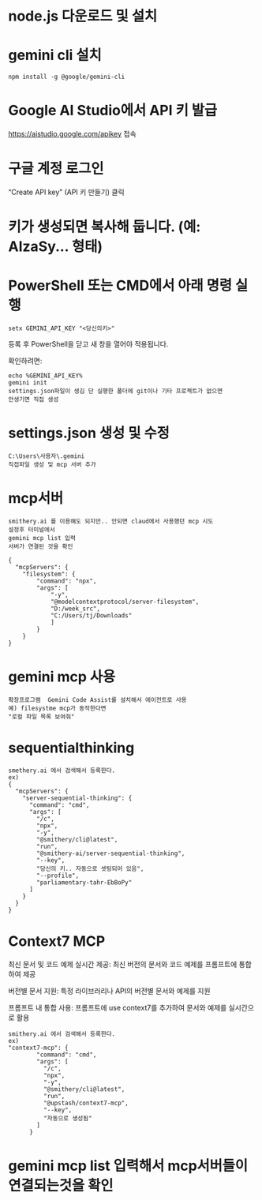 # node.js 다운로드 및 설치
# gemini cli 설치
```
npm install -g @google/gemini-cli
```

# Google AI Studio에서 API 키 발급

https://aistudio.google.com/apikey
접속

# 구글 계정 로그인

“Create API key” (API 키 만들기) 클릭

# 키가 생성되면 복사해 둡니다. (예: AIzaSy... 형태)

# PowerShell 또는 CMD에서 아래 명령 실행
```
setx GEMINI_API_KEY "<당신의키>"
```

등록 후 PowerShell을 닫고 새 창을 열어야 적용됩니다.

확인하려면:
```
echo %GEMINI_API_KEY%
gemini init
settings.json파일이 생김 단 실행한 폴더에 git이나 기타 프로젝트가 없으면
안생기면 직접 생성
```



# settings.json 생성 및 수정
```
C:\Users\사용자\.gemini
직접파일 생성 및 mcp 서버 추가
```
# mcp서버
```
smithery.ai 를 이용해도 되지만.. 안되면 claud에서 사용했던 mcp 시도
설정후 터미널에서
gemini mcp list 입력
서버가 연결된 것을 확인
```
```
{
  "mcpServers": {
    "filesystem": {
        "command": "npx",
        "args": [
            "-y",
            "@modelcontextprotocol/server-filesystem",
            "D:/week_src",
            "C:/Users/tj/Downloads"
            ]
        }
    }
}

```

# gemini mcp 사용
```
확장프로그램  Gemini Code Assist를 설치해서 에이전트로 사용
예) filesystme mcp가 동작한다면
"로컬 파일 목록 보여줘"
```

# sequentialthinking
```
smethery.ai 에서 검색해서 등록한다.
ex)
{
  "mcpServers": {
    "server-sequential-thinking": {
      "command": "cmd",
      "args": [
        "/c",
        "npx",
        "-y",
        "@smithery/cli@latest",
        "run",
        "@smithery-ai/server-sequential-thinking",
        "--key",
        "당신의 키.. 자동으로 셋팅되어 있음",
        "--profile",
        "parliamentary-tahr-EbBoPy"
      ]
    }
  }
}
```

# Context7 MCP
최신 문서 및 코드 예제 실시간 제공: 최신 버전의 문서와 코드 예제를 프롬프트에 통합하여 제공

버전별 문서 지원: 특정 라이브러리나 API의 버전별 문서와 예제를 지원

프롬프트 내 통합 사용: 프롬프트에 use context7를 추가하여 문서와 예제를 실시간으로 활용
```
smithery.ai 에서 검색해서 등록한다.
ex)
"context7-mcp": {
        "command": "cmd",
        "args": [
          "/c",
          "npx",
          "-y",
          "@smithery/cli@latest",
          "run",
          "@upstash/context7-mcp",
          "--key",
          "자동으로 생성됨"
        ]
      }
```


# gemini mcp list 입력해서 mcp서버들이 연결되는것을 확인